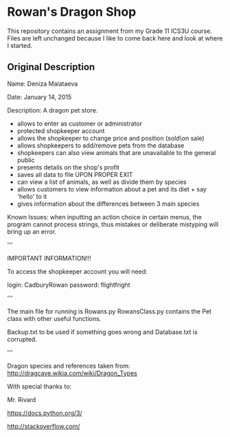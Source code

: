 # Rowan's Dragon Shop

This repository contains an assignment from my Grade 11 ICS3U course. Files are left unchanged because I like to come back here and look at where I started.

## Original Description

Name: Deniza Malataeva

Date: January 14, 2015

Description: A dragon pet store.

- allows to enter as customer or administrator
- protected shopkeeper account
- allows the shopkeeper to change price and position (sold\on sale)
- allows shopkeepers to add/remove pets from the database
- shopkeepers can also view animals that are unavailable to the general public
- presents details on the shop's profit
- saves all data to file UPON PROPER EXIT
- can view a list of animals, as well as divide them by species
- allows customers to view information about a pet and its diet + say 'hello' to it
- gives information about the differences between 3 main species

Known Issues: when inputting an action choice in certain menus, the program cannot process strings,
thus mistakes or deliberate mistyping will bring up an error.

'''

IMPORTANT INFORMATION!!!

To access the shopkeeper account you will need:

login: CadburyRowan
password: flightfright

'''

The main file for running is Rowans.py
RowansClass.py contains the Pet class with other useful functions.

Backup.txt to be used if something goes wrong and Database.txt is corrupted.

'''

Dragon species and references taken from:
http://dragcave.wikia.com/wiki/Dragon_Types

With special thanks to:

Mr. Rivard

https://docs.python.org/3/

http://stackoverflow.com/
